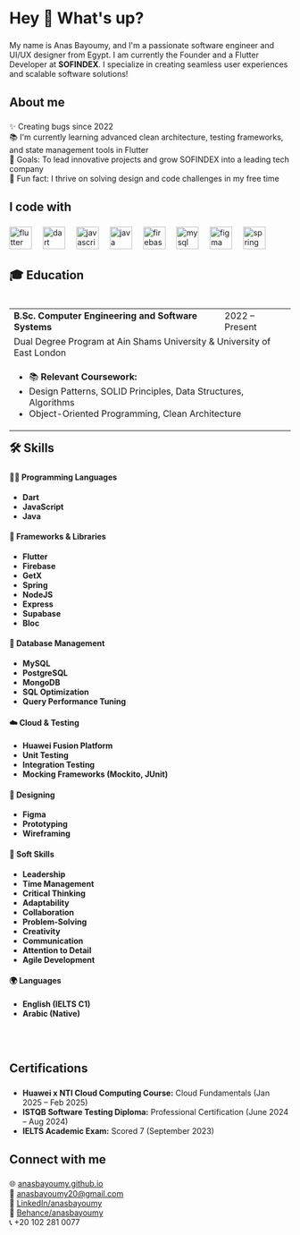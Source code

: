 <h1 align="left">Hey 👋 What's up?</h1>

###

<p align="left">My name is Anas Bayoumy, and I'm a passionate software engineer and UI/UX designer from Egypt. I am currently the Founder and a Flutter Developer at <strong>SOFINDEX</strong>. I specialize in creating seamless user experiences and scalable software solutions!</p>

###

<h2 align="left">About me</h2>

###

<p align="left">✨ Creating bugs since 2022<br>📚 I'm currently learning advanced clean architecture, testing frameworks, and state management tools in Flutter<br>🎯 Goals: To lead innovative projects and grow SOFINDEX into a leading tech company<br>🎲 Fun fact: I thrive on solving design and code challenges in my free time</p>

###

<h2 align="left">I code with</h2>

###

<div align="left">
  <img src="https://cdn.jsdelivr.net/gh/devicons/devicon/icons/flutter/flutter-original.svg" height="40" alt="flutter logo"  />
  <img width="12" />
  <img src="https://cdn.jsdelivr.net/gh/devicons/devicon/icons/dart/dart-original.svg" height="40" alt="dart logo"  />
  <img width="12" />
  <img src="https://cdn.jsdelivr.net/gh/devicons/devicon/icons/javascript/javascript-original.svg" height="40" alt="javascript logo"  />
  <img width="12" />
  <img src="https://cdn.jsdelivr.net/gh/devicons/devicon/icons/java/java-original.svg" height="40" alt="java logo"  />
  <img width="12" />
  <img src="https://cdn.jsdelivr.net/gh/devicons/devicon/icons/firebase/firebase-plain.svg" height="40" alt="firebase logo"  />
  <img width="12" />
  <img src="https://cdn.jsdelivr.net/gh/devicons/devicon/icons/mysql/mysql-original.svg" height="40" alt="mysql logo"  />
  <img width="12" />
  <img src="https://cdn.jsdelivr.net/gh/devicons/devicon/icons/figma/figma-original.svg" height="40" alt="figma logo"  />
  <img width="12" />
  <img src="https://cdn.jsdelivr.net/gh/devicons/devicon/icons/spring/spring-original.svg" height="40" alt="spring logo"  />
</div>

###

<h2 align="left">🎓 Education</h2>

###

<table align="left">
  <tr>
    <td><strong>B.Sc. Computer Engineering and Software Systems</strong></td>
    <td>2022 – Present</td>
  </tr>
  <tr>
    <td colspan="2">Dual Degree Program at Ain Shams University & University of East London</td>
  </tr>
  <tr>
    <td colspan="2">
      <ul>
        <li>📚 <strong>Relevant Coursework:</strong></li>
        <li>Design Patterns, SOLID Principles, Data Structures, Algorithms</li>
        <li>Object-Oriented Programming, Clean Architecture</li>
      </ul>
    </td>
  </tr>
</table>

<br><br><br><br>




<h2 align="left">🛠️ Skills</h2>

###

<div align="left">
  <h4>👨‍💻 Programming Languages</h4>
  <ul>
    <li><strong>Dart</strong></li>
    <li><strong>JavaScript</strong></li>
    <li><strong>Java</strong></li>
  </ul>
</div>

<div align="left">
  <h4>🚀 Frameworks & Libraries</h4>
  <ul>
    <li><strong>Flutter</strong></li>
    <li><strong>Firebase</strong></li>
    <li><strong>GetX</strong></li>
    <li><strong>Spring</strong></li>
    <li><strong>NodeJS</strong></li>
    <li><strong>Express</strong></li>
    <li><strong>Supabase</strong></li>
    <li><strong>Bloc</strong></li>
  </ul>
</div>

<div align="left">
  <h4>💾 Database Management</h4>
  <ul>
    <li><strong>MySQL</strong></li>
    <li><strong>PostgreSQL</strong></li>
    <li><strong>MongoDB</strong></li>
    <li><strong>SQL Optimization</strong></li>
    <li><strong>Query Performance Tuning</strong></li>
  </ul>
</div>

<div align="left">
  <h4>☁️ Cloud & Testing</h4>
  <ul>
    <li><strong>Huawei Fusion Platform</strong></li>
    <li><strong>Unit Testing</strong></li>
    <li><strong>Integration Testing</strong></li>
    <li><strong>Mocking Frameworks (Mockito, JUnit)</strong></li>
  </ul>
</div>

<div align="left">
  <h4>🎨 Designing</h4>
  <ul>
    <li><strong>Figma</strong></li>
    <li><strong>Prototyping</strong></li>
    <li><strong>Wireframing</strong></li>
  </ul>
</div>

<div align="left">
  <h4>🤝 Soft Skills</h4>
  <ul>
    <li><strong>Leadership</strong></li>
    <li><strong>Time Management</strong></li>
    <li><strong>Critical Thinking</strong></li>
    <li><strong>Adaptability</strong></li>
    <li><strong>Collaboration</strong></li>
    <li><strong>Problem-Solving</strong></li>
    <li><strong>Creativity</strong></li>
    <li><strong>Communication</strong></li>
    <li><strong>Attention to Detail</strong></li>
    <li><strong>Agile Development</strong></li>
  </ul>
</div>

<div align="left">
  <h4>🌍 Languages</h4>
  <ul>
    <li><strong>English (IELTS C1)</strong></li>
    <li><strong>Arabic (Native)</strong></li>
  </ul>
</div>

<br><br>

<h2 align="left">Certifications</h2>

###

<ul align="left">
  <li><strong>Huawei x NTI Cloud Computing Course:</strong> Cloud Fundamentals (Jan 2025 – Feb 2025)</li>
  <li><strong>ISTQB Software Testing Diploma:</strong> Professional Certification (June 2024 – Aug 2024)</li>
  <li><strong>IELTS Academic Exam:</strong> Scored 7 (September 2023)</li>
</ul>

###

<h2 align="left">Connect with me</h2>

###

<p align="left">
  🌐 <a href="https://anasbayoumy.github.io/" target="_blank">anasbayoumy.github.io</a><br>
  📧 <a href="mailto:anasbayoumy20@gmail.com" target="_blank">anasbayoumy20@gmail.com</a><br>
  💼 <a href="https://www.linkedin.com/in/anasbayoumy" target="_blank">LinkedIn/anasbayoumy</a><br>
  🎨 <a href="https://www.behance.net/anasbayoumy" target="_blank">Behance/anasbayoumy</a><br>
  📞 +20 102 281 0077
</p>
